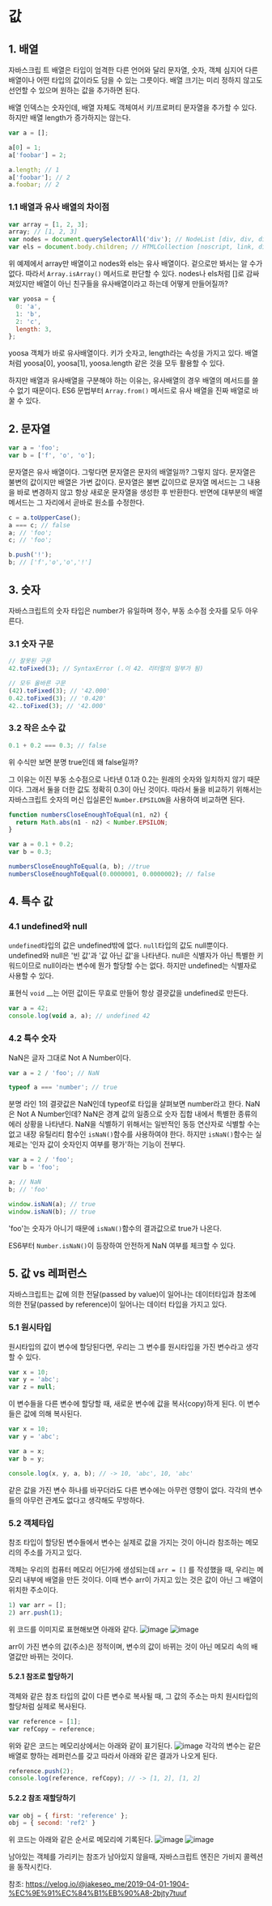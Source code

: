 # 값

## 1. 배열

자바스크립 트 배열은 타입이 엄격한 다른 언어와 달리 문자열, 숫자, 객체 심지어 다른 배열이나 어떤 타입의 값이라도 담을 수 있는 그릇이다. 배열 크기는 미리 정하지 않고도 선언할 수 있으며 원하는 값을 추가하면 된다.

배열 인덱스는 숫자인데, 배열 자체도 객체여서 키/프로퍼티 문자열을 추가할 수 있다. 하지만 배열 length가 증가하지는 않는다.

```javascript
var a = [];

a[0] = 1;
a['foobar'] = 2;

a.length; // 1
a['foobar']; // 2
a.foobar; // 2
```

### 1.1 배열과 유사 배열의 차이점

```javascript
var array = [1, 2, 3];
array; // [1, 2, 3]
var nodes = document.querySelectorAll('div'); // NodeList [div, div, div, div, div, ...]
var els = document.body.children; // HTMLCollection [noscript, link, div, script, ...]
```

위 예제에서 array만 배열이고 nodes와 els는 유사 배열이다. 겉으로만 봐서는 알 수가 없다. 따라서 `Array.isArray()` 메서드로 판단할 수 있다. nodes나 els처럼 []로 감싸져있지만 배열이 아닌 친구들을 유사배열이라고 하는데 어떻게 만들어질까?

```javascript
var yoosa = {
  0: 'a',
  1: 'b',
  2: 'c',
  length: 3,
};
```

yoosa 객체가 바로 유사배열이다. 키가 숫자고, length라는 속성을 가지고 있다. 배열처럼 yoosa[0], yoosa[1], yoosa.length 같은 것을 모두 활용할 수 있다.

하지만 배열과 유사배열을 구분해야 하는 이유는, 유사배열의 경우 배열의 메서드를 쓸 수 없기 때문이다. ES6 문법부터 `Array.from()` 메서드로 유사 배열을 진짜 배열로 바꿀 수 있다.

## 2. 문자열

```javascript
var a = 'foo';
var b = ['f', 'o', 'o'];
```

문자열은 유사 배열이다. 그렇다면 문자열은 문자의 배열일까? 그렇지 않다. 문자열은 불변의 값이지만 배열은 가변 값이다. 문자열은 불변 값이므로 문자열 메서드는 그 내용을 바로 변경하지 않고 항상 새로운 문자열을 생성한 후 반환한다. 반면에 대부분의 배열 메서드는 그 자리에서 곧바로 원소를 수정한다.

```javascript
c = a.toUpperCase();
a === c; // false
a; // 'foo';
c; // 'foo';

b.push('!');
b; // ['f','o','o','!']
```

## 3. 숫자

자바스크립트의 숫자 타입은 number가 유일하며 정수, 부동 소수점 숫자를 모두 아우른다.

### 3.1 숫자 구문

```javascript
// 잘못된 구문
42.toFixed(3); // SyntaxError (.이 42. 리터럴의 일부가 됨)

// 모두 올바른 구문
(42).toFixed(3); // '42.000'
0.42.toFixed(3); // '0.420'
42..toFixed(3); // '42.000'
```

### 3.2 작은 소수 값

```javascript
0.1 + 0.2 === 0.3; // false
```

위 수식만 보면 분명 true인데 왜 false일까?

그 이유는 이진 부동 소수점으로 나타낸 0.1과 0.2는 원래의 숫자와 일치하지 않기 때문이다. 그래서 둘을 더한 값도 정확히 0.3이 아닌 것이다. 따라서 둘을 비교하기 위해서는 자바스크립트 숫자의 머신 입실론인 `Number.EPSILON`을 사용하여 비교하면 된다.

```javascript
function numbersCloseEnoughToEqual(n1, n2) {
  return Math.abs(n1 - n2) < Number.EPSILON;
}

var a = 0.1 + 0.2;
var b = 0.3;

numbersCloseEnoughToEqual(a, b); //true
numbersCloseEnoughToEqual(0.0000001, 0.0000002); // false
```

## 4. 특수 값

### 4.1 undefined와 null

`undefined`타입의 값은 undefined밖에 없다. `null`타입의 값도 null뿐이다. undefined와 null은 '빈 값'과 '값 아닌 값'을 나타낸다. null은 식별자가 아닌 특별한 키워드이므로 null이라는 변수에 뭔가 할당할 수는 없다. 하지만 undefined는 식별자로 사용할 수 있다.

표현식 `void` \_\_는 어떤 값이든 무효로 만들어 항상 결괏값을 undefined로 만든다.

```javascript
var a = 42;
console.log(void a, a); // undefined 42
```

### 4.2 특수 숫자

NaN은 글자 그대로 Not A Number이다.

```javascript
var a = 2 / 'foo'; // NaN

typeof a === 'number'; // true
```

분명 라인 1의 결괏값은 NaN인데 typeof로 타입을 살펴보면 number라고 한다. NaN은 Not A Number인데? NaN은 경계 값의 일종으로 숫자 집합 내에서 특별한 종류의 에러 상황을 나타낸다. NaN을 식별하기 위해서는 일반적인 동등 연산자로 식별할 수는 없고 내장 유틸리티 함수인 `isNaN()`함수를 사용하여야 한다. 하지만 `isNaN()`함수는 실제로는 '인자 값이 숫자인지 여부를 평가'하는 기능이 전부다.

```javascript
var a = 2 / 'foo';
var b = 'foo';

a; // NaN
b; // 'foo'

window.isNaN(a); // true
window.isNaN(b); // true
```

'foo'는 숫자가 아니기 때문에 `isNaN()`함수의 결과값으로 true가 나온다.

ES6부터 `Number.isNaN()`이 등장하여 안전하게 NaN 여부를 체크할 수 있다.

## 5. 값 vs 레퍼런스

자바스크립트는 값에 의한 전달(passed by value)이 일어나는 데이터타입과 참조에 의한 전달(passed by reference)이 일어나는 데이터 타입을 가지고 있다.

### 5.1 원시타입

원시타입의 값이 변수에 할당된다면, 우리는 그 변수를 원시타입을 가진 변수라고 생각할 수 있다.

```javascript
var x = 10;
var y = 'abc';
var z = null;
```

이 변수들을 다른 변수에 할당할 때, 새로운 변수에 값을 복사(copy)하게 된다. 이 변수들은 값에 의해 복사된다.

```javascript
var x = 10;
var y = 'abc';

var a = x;
var b = y;

console.log(x, y, a, b); // -> 10, 'abc', 10, 'abc'
```

같은 값을 가진 변수 하나를 바꾸더라도 다른 변수에는 아무런 영향이 없다. 각각의 변수들의 아무런 관계도 없다고 생각해도 무방하다.

### 5.2 객체타입

참조 타입이 할당된 변수들에서 변수는 실제로 값을 가지는 것이 아니라 참조하는 메모리의 주소를 가지고 있다.

객체는 우리의 컴퓨터 메모리 어딘가에 생성되는데 `arr = []` 를 작성했을 때, 우리는 메모리 내부에 배열을 만든 것이다. 이때 변수 arr이 가지고 있는 것은 값이 아닌 그 배열이 위치한 주소이다.
```javascript
1) var arr = [];
2) arr.push(1);
```
위 코드를 이미지로 표현해보면 아래와 같다.
![image](https://user-images.githubusercontent.com/62709718/170902409-d0aab29f-883b-429d-b806-c474bccaf659.png)
![image](https://user-images.githubusercontent.com/62709718/170902416-1e0353f1-042b-49c7-be49-5dafa0dc5286.png)

arr이 가진 변수의 값(주소)은 정적이며, 변수의 값이 바뀌는 것이 아닌 메모리 속의 배열값만 바뀌는 것이다.

#### 5.2.1 참조로 할당하기
객체와 같은 참조 타입의 값이 다른 변수로 복사될 때, 그 값의 주소는 마치 원시타입의 할당처럼 실제로 복사된다.
```javascript
var reference = [1];
var refCopy = reference;
```
위와 같은 코드는 메모리상에서는 아래와 같이 표기된다.
![image](https://user-images.githubusercontent.com/62709718/170902622-8e765b34-08d0-469d-a4d2-f9632def3a66.png)
각각의 변수는 같은 배열로 향하는 레퍼런스를 갖고 따라서 아래와 같은 결과가 나오게 된다.
```javascript
reference.push(2);
console.log(reference, refCopy); // -> [1, 2], [1, 2]
```
#### 5.2.2 참조 재할당하기
```javascript
var obj = { first: 'reference' };
obj = { second: 'ref2' }
```
위 코드는 아래와 같은 순서로 메모리에 기록된다.
![image](https://user-images.githubusercontent.com/62709718/170902768-2675d8ef-3c69-4c87-8f3a-ba5e862224e0.png)
![image](https://user-images.githubusercontent.com/62709718/170902773-f2a0d44f-9e88-47ce-bd9f-47796b108c35.png)

남아있는 객체를 가리키는 참조가 남아있지 않을때, 자바스크립트 엔진은 가비지 콜렉션을 동작시킨다.

참조: https://velog.io/@jakeseo_me/2019-04-01-1904-%EC%9E%91%EC%84%B1%EB%90%A8-2bjty7tuuf
